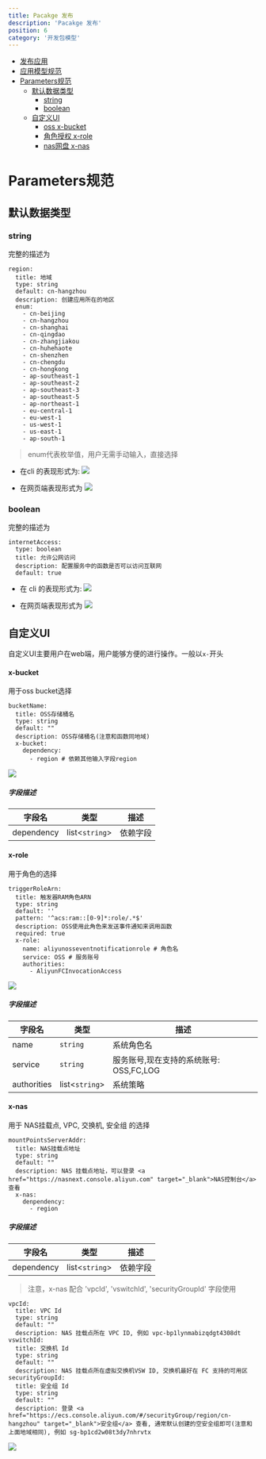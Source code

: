 ```yaml
---
title: Pacakge 发布
description: 'Pacakge 发布'
position: 6
category: '开发包模型'
---
```

- [发布应用](https://github.com/orgs/Serverless-Devs/discussions/439)
- [应用模型规范](https://github.com/Serverless-Devs/Serverless-Devs/blob/publish_docs/spec/zh/0.0.2/serverless_package_model/package_model.md#%E5%BA%94%E7%94%A8%E6%A8%A1%E5%9E%8B%E8%A7%84%E8%8C%83)
- [Parameters规范](#Parameters规范)
  - [默认数据类型](#默认数据类型)
    - [string](#string)
    - [boolean](#boolean)
  - [自定义UI](#自定义UI)
    - [oss x-bucket](#x-bucket)
    - [角色授权 x-role](#x-role)
    - [nas网盘 x-nas](#x-nas)

# Parameters规范
## 默认数据类型
### string
完整的描述为
```
region:
  title: 地域
  type: string
  default: cn-hangzhou
  description: 创建应用所在的地区
  enum:
    - cn-beijing
    - cn-hangzhou
    - cn-shanghai
    - cn-qingdao
    - cn-zhangjiakou
    - cn-huhehaote
    - cn-shenzhen
    - cn-chengdu
    - cn-hongkong
    - ap-southeast-1
    - ap-southeast-2
    - ap-southeast-3
    - ap-southeast-5
    - ap-northeast-1
    - eu-central-1
    - eu-west-1
    - us-west-1
    - us-east-1
    - ap-south-1
```
> enum代表枚举值，用户无需手动输入，直接选择

- 在cli 的表现形式为:
![](https://img.alicdn.com/imgextra/i4/O1CN01kOr5UI29BKmNNuZLe_!!6000000008029-2-tps-1304-334.png)

- 在网页端表现形式为
![](https://img.alicdn.com/imgextra/i4/O1CN01A49qaI23UfoB84sU2_!!6000000007259-2-tps-1968-644.png)

### boolean

完整的描述为

```
internetAccess:
  type: boolean
  title: 允许公网访问
  description: 配置服务中的函数是否可以访问互联网
  default: true
```

- 在 cli 的表现形式为:
  ![](https://img.alicdn.com/imgextra/i1/O1CN01UyPuY51wjbPTe8Jg7_!!6000000006344-2-tps-1062-212.png)

- 在网页端表现形式为
  ![](https://img.alicdn.com/imgextra/i4/O1CN01pMntUJ1MHpDpOLFTa_!!6000000001410-2-tps-1670-472.png)

## 自定义UI
自定义UI主要用户在web端，用户能够方便的进行操作。一般以`x-`开头
#### x-bucket
用于oss bucket选择
```
bucketName:
  title: OSS存储桶名
  type: string
  default: ""
  description: OSS存储桶名(注意和函数同地域)
  x-bucket:
    dependency:
      - region # 依赖其他输入字段region
```
![](https://img.alicdn.com/imgextra/i3/O1CN01qmCC5P1adGNimqJuM_!!6000000003352-2-tps-1946-700.png)

##### 字段描述
| 字段名 | 类型 | 描述 |
| --- | --- | --- |
| dependency | list<`string`> |  依赖字段  |

#### x-role
用于角色的选择
```
triggerRoleArn:
  title: 触发器RAM角色ARN
  type: string
  default: ''
  pattern: '^acs:ram::[0-9]*:role/.*$'
  description: OSS使用此角色来发送事件通知来调用函数
  required: true
  x-role:
    name: aliyunosseventnotificationrole # 角色名
    service: OSS # 服务账号
    authorities:
      - AliyunFCInvocationAccess
```
![](https://img.alicdn.com/imgextra/i1/O1CN01LQCH9a1XiLw3aa09O_!!6000000002957-2-tps-2032-770.png)

##### 字段描述
| 字段名 | 类型 | 描述 |
| --- | --- | --- |
| name | `string` |  系统角色名  |
| service | `string` |  服务账号,现在支持的系统账号: OSS,FC,LOG  |
| authorities | list<`string`> |  系统策略  |

#### x-nas

用于 NAS挂载点, VPC, 交换机, 安全组 的选择

```
mountPointsServerAddr:
  title: NAS挂载点地址
  type: string
  default: ""
  description: NAS 挂载点地址，可以登录 <a href="https://nasnext.console.aliyun.com" target="_blank">NAS控制台</a> 查看
  x-nas:
    denpendency:
      - region
```
##### 字段描述

| 字段名     | 类型           | 描述     |
| ---------- | -------------- | -------- |
| dependency | list<`string`> | 依赖字段 |


> 注意，x-nas 配合 'vpcId', 'vswitchId', 'securityGroupId' 字段使用

```
vpcId:
  title: VPC Id
  type: string
  default: ""
  description: NAS 挂载点所在 VPC ID, 例如 vpc-bp1lynmabizqdgt4308dt
vswitchId:
  title: 交换机 Id
  type: string
  default: ""
  description: NAS 挂载点所在虚拟交换机VSW ID, 交换机最好在 FC 支持的可用区
securityGroupId:
  title: 安全组 Id
  type: string
  default: ""
  description: 登录 <a href="https://ecs.console.aliyun.com/#/securityGroup/region/cn-hangzhou" target="_blank">安全组</a> 查看, 通常默认创建的空安全组即可(注意和上面地域相同), 例如 sg-bp1cd2w08t3dy7nhrvtx
```

![](https://img.alicdn.com/imgextra/i1/O1CN01eov5OU1op5DsbN82b_!!6000000005273-2-tps-2016-750.png)
